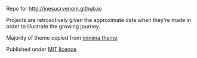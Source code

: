 Repo for http://inesucrvenom.github.io

Projects are retroactively given the approximate date when they're made in order to illustrate the growing journey.

Majority of theme copied from [minima theme](https://github.com/jekyll/minima).

Published under [MIT licence](LICENCE)
